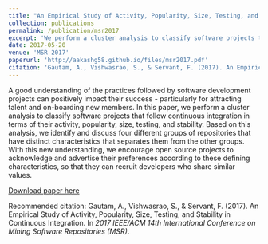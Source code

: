 ```yaml
---
title: "An Empirical Study of Activity, Popularity, Size, Testing, and Stability in Continuous Integration"
collection: publications
permalink: /publication/msr2017
excerpt: 'We perform a cluster analysis to classify software projects that follow continuous integration in terms of their activity, popularity, size, testing, and stability.'
date: 2017-05-20
venue: 'MSR 2017'
paperurl: 'http://aakashg58.github.io/files/msr2017.pdf'
citation: 'Gautam, A., Vishwasrao, S., & Servant, F. (2017). An Empirical Study of Activity, Popularity, Size, Testing, and Stability in Continuous Integration. In <i>2017 IEEE/ACM 14th International Conference on Mining Software Repositories (MSR)</i>.'
---
```

A good understanding of the practices followed by software development projects can positively impact their success - particularly for attracting talent and on-boarding new members. In this paper, we perform a cluster analysis to classify software projects that follow continuous integration in terms of their activity, popularity, size, testing, and stability. Based on this analysis, we identify and discuss four different groups of repositories that have distinct characteristics that separates them from the other groups. With this new understanding, we encourage open source projects to acknowledge and advertise their preferences according to these defining characteristics, so that they can recruit developers who share similar values.

[Download paper here](http://aakashg58.github.io/files/msr2017.pdf)

Recommended citation: Gautam, A., Vishwasrao, S., & Servant, F. (2017). An Empirical Study of Activity, Popularity, Size, Testing, and Stability in Continuous Integration. In <i>2017 IEEE/ACM 14th International Conference on Mining Software Repositories (MSR)</i>.
